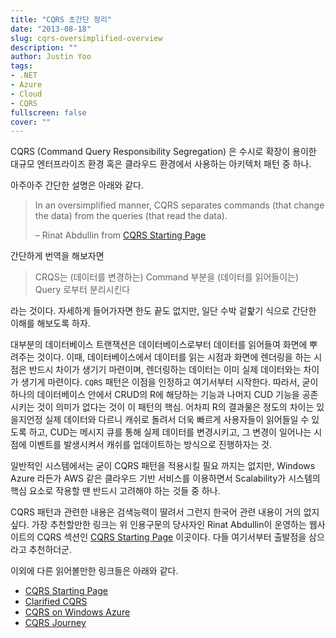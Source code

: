 ```yaml
---
title: "CQRS 초간단 정리"
date: "2013-08-18"
slug: cqrs-oversimplified-overview
description: ""
author: Justin Yoo
tags:
- .NET
- Azure
- Cloud
- CQRS
fullscreen: false
cover: ""
---
```


CQRS (Command Query Responsibility Segregation) 은 수시로 확장이 용이한 대규모 엔터프라이즈 환경 혹은 클라우드 환경에서 사용하는 아키텍처 패턴 중 하나.

아주아주 간단한 설명은 아래와 같다.

> In an oversimplified manner, CQRS separates commands (that change the data) from the queries (that read the data).
> 
> – Rinat Abdullin from [CQRS Starting Page](http://abdullin.com/cqrs)

간단하게 번역을 해보자면

> CRQS는 (데이터를 변경하는) Command 부분을 (데이터를 읽어들이는) Query 로부터 분리시킨다

라는 것이다. 자세하게 들어가자면 한도 끝도 없지만, 일단 수박 겉핥기 식으로 간단한 이해를 해보도록 하자.

대부분의 데이터베이스 트랜잭션은 데이터베이스로부터 데이터를 읽어들여 화면에 뿌려주는 것이다. 이때, 데이터베이스에서 데이터를 읽는 시점과 화면에 렌더링을 하는 시점은 반드시 차이가 생기기 마련이며, 렌더링하는 데이터는 이미 실제 데이터와는 차이가 생기게 마련이다. `CQRS` 패턴은 이점을 인정하고 여기서부터 시작한다. 따라서, 굳이 하나의 데이터베이스 안에서 CRUD의 R에 해당하는 기능과 나머지 CUD 기능을 공존시키는 것이 의미가 없다는 것이 이 패턴의 핵심. 어차피 R의 결과물은 정도의 차이는 있을지언정 실제 데이터와 다르니 캐쉬로 돌려서 더욱 빠르게 사용자들이 읽어들일 수 있도록 하고, CUD는 메시지 큐를 통해 실제 데이터를 변경시키고, 그 변경이 일어나는 시점에 이벤트를 발생시켜서 캐쉬를 업데이트하는 방식으로 진행하자는 것.

일반적인 시스템에서는 굳이 CQRS 패턴을 적용시킬 필요 까지는 없지만, Windows Azure 라든가 AWS 같은 클라우드 기반 서비스를 이용하면서 Scalability가 시스템의 핵심 요소로 작용할 땐 반드시 고려해야 하는 것들 중 하나.

CQRS 패턴과 관련한 내용은 검색능력이 딸려서 그런지 한국어 관련 내용이 거의 없지 싶다. 가장 추천할만한 링크는 위 인용구문의 당사자인 Rinat Abdullin이 운영하는 웹사이트의 CQRS 섹션인 [CQRS Starting Page](http://abdullin.com/cqrs) 이곳이다. 다들 여기서부터 출발점을 삼으라고 추천하더군.

이외에 다른 읽어볼만한 링크들은 아래와 같다.

- [CQRS Starting Page](http://abdullin.com/cqrs)
- [Clarified CQRS](http://www.udidahan.com/2009/12/09/clarified-cqrs)
- [CQRS on Windows Azure](http://msdn.microsoft.com/en-us/magazine/gg983487.aspx)
- [CQRS Journey](http://msdn.microsoft.com/en-us/library/jj554200.aspx)
